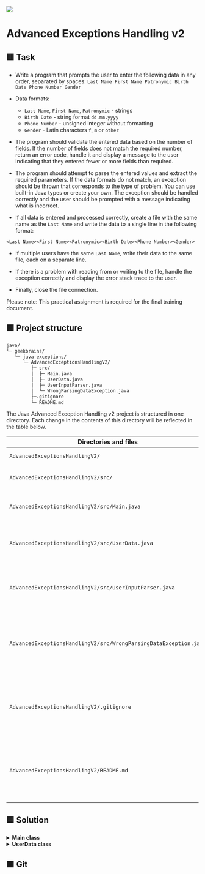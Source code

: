 
![](https://upload.wikimedia.org/wikipedia/ru/4/48/Geekbrains_logo.svg)

# Advanced Exceptions Handling v2

## 🟥 Task

- Write a program that prompts the user to enter the following data in any order, separated by spaces:
`Last Name First Name Patronymic Birth Date Phone Number Gender`

- Data formats:
    - `Last Name`, `First Name`, `Patronymic` - strings
    - `Birth Date` - string format `dd.mm.yyyy`
    - `Phone Number` - unsigned integer without formatting
    - `Gender` - Latin characters `f`, `m` or `other`

- The program should validate the entered data based on the number of fields. If the number of fields does not match the required number, return an error code, handle it and display a message to the user indicating that they entered fewer or more fields than required.

- The program should attempt to parse the entered values and extract the required parameters. If the data formats do not match, an exception should be thrown that corresponds to the type of problem. You can use built-in Java types or create your own. The exception should be handled correctly and the user should be prompted with a message indicating what is incorrect.

- If all data is entered and processed correctly, create a file with the same name as the `Last Name` and write the data to a single line in the following format:

`<Last Name><First Name><Patronymic><Birth Date><Phone Number><Gender>`

- If multiple users have the same `Last Name`, write their data to the same file, each on a separate line.

- If there is a problem with reading from or writing to the file, handle the exception correctly and display the error stack trace to the user.

- Finally, close the file connection.

Please note: This practical assignment is required for the final training document.

## 🟩 Project structure

```txt
java/
└─ geekbrains/
   └─ java-exceptions/
      └─ AdvancedExceptionsHandlingV2/
         ├─ src/
         │  ├─ Main.java
         │  ├─ UserData.java
         │  ├─ UserInputParser.java
         │  └─ WrongParsingDataException.java
         ├─.gitignore
         └─ README.md
```

The Java Advanced Exception Handling v2 project is structured in one directory. Each change in the contents of this directory will be reflected in the table below.

Directories and files                                             | Description
------------------------------------------------------------------|------------------------------------------------------------------------
`AdvancedExceptionsHandlingV2/`                                   | Project file directory
`AdvancedExceptionsHandlingV2/src/`                               | Source code file directory
`AdvancedExceptionsHandlingV2/src/Main.java`                      | Class that is entry point for program
`AdvancedExceptionsHandlingV2/src/UserData.java`                  | Class defines model for storing user data
`AdvancedExceptionsHandlingV2/src/UserInputParser.java`           | Class parses user input and validates each input field
`AdvancedExceptionsHandlingV2/src/WrongParsingDataException.java` | Custom exception class for handling errors during parsing input data
`AdvancedExceptionsHandlingV2/.gitignore`                         | File specifies which files or parts of project should be ignored by Git
`AdvancedExceptionsHandlingV2/README.md`                          | File contains task, description of project structure and solution

## 🟦 Solution

<details>
<summary><b>Main class</b></summary>

The `Main` class contains the `main()` method, which serves as the entry point for the program and calls the `processUserInput()` method. This method prompts the user to enter data in the format `LastName FirstName PatronymicName BirthDate PhoneNumber Gender`. The `processUserInput()` method then calls the static `parse()` method in the `UserInputParser` class to parse the input and create an instance of the `UserData` class. If there is an error during parsing, the method throws a `WrongParsingDataException`. If parsing is successful, the data is written to a text file named after the user's last name.

</details>

<details>
<summary><b>UserData class</b></summary>

The `UserData` class is a data model that represents the user input. It contains variables for `lastName`, `firstName`, `patronymicName`, `birthDate`, `phoneNumber`, and `gender`, a constructor, and a `getLastName()` method. The `toString()` method is also overridden to format the data in the desired `<LastName><FirstName><PatronymicName><BirthDate><PhoneNumber><Gender>` format for writing to a text file.

</details>

## 🟫 Git

